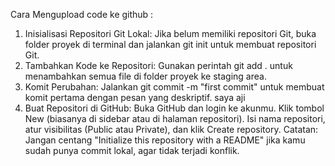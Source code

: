 Cara Mengupload code ke github :
 
 1.  Inisialisasi Repositori Git Lokal:
     Jika belum memiliki repositori Git, buka folder proyek di terminal dan jalankan git init untuk membuat repositori Git.
 2.  Tambahkan Kode ke Repositori:
     Gunakan perintah git add . untuk menambahkan semua file di folder proyek ke staging area.
 3.  Komit Perubahan:
     Jalankan git commit -m "first commit" untuk membuat komit pertama dengan pesan yang deskriptif.
      saya aji
  4.  Buat Repositori di GitHub:
      Buka GitHub dan login ke akunmu.
      Klik tombol New (biasanya di sidebar atau di halaman repositori).
      Isi nama repositori, atur visibilitas (Public atau Private), dan klik Create repository.
      Catatan: Jangan centang "Initialize this repository with a README" jika kamu sudah punya commit lokal, agar tidak terjadi konflik.